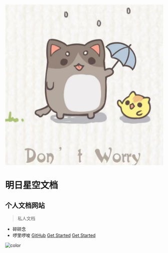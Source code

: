 ![logo](images/1.jpg)
# 明日星空文档
## 个人文档网站
> 私人文档
* 碎碎念
* 啰里啰唆
[GitHub](https://syzhang42.github.io/minxkDoc)
[Get Started](#quick-start)
[Get Started](#quick-start)

<!-- 背景色 -->
![color](#ffffcc)
